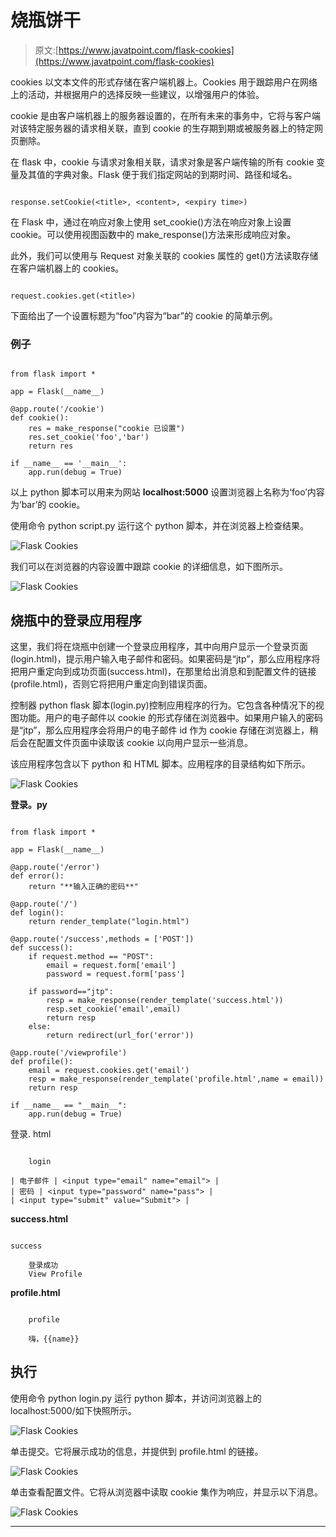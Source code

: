 # 烧瓶饼干

> 原文:[https://www.javatpoint.com/flask-cookies](https://www.javatpoint.com/flask-cookies)

cookies 以文本文件的形式存储在客户端机器上。Cookies 用于跟踪用户在网络上的活动，并根据用户的选择反映一些建议，以增强用户的体验。

cookie 是由客户端机器上的服务器设置的，在所有未来的事务中，它将与客户端对该特定服务器的请求相关联，直到 cookie 的生存期到期或被服务器上的特定网页删除。

在 flask 中，cookie 与请求对象相关联，请求对象是客户端传输的所有 cookie 变量及其值的字典对象。Flask 便于我们指定网站的到期时间、路径和域名。

```

response.setCookie(<title>, <content>, <expiry time>)

```

在 Flask 中，通过在响应对象上使用 set_cookie()方法在响应对象上设置 cookie。可以使用视图函数中的 make_response()方法来形成响应对象。

此外，我们可以使用与 Request 对象关联的 cookies 属性的 get()方法读取存储在客户端机器上的 cookies。

```

request.cookies.get(<title>)

```

下面给出了一个设置标题为“foo”内容为“bar”的 cookie 的简单示例。

### 例子

```

from flask import *

app = Flask(__name__)

@app.route('/cookie')
def cookie():
	res = make_response("cookie 已设置")
	res.set_cookie('foo','bar')
	return res

if __name__ == '__main__':
	app.run(debug = True)

```

以上 python 脚本可以用来为网站 **localhost:5000** 设置浏览器上名称为‘foo’内容为‘bar’的 cookie。

使用命令 python script.py 运行这个 python 脚本，并在浏览器上检查结果。

![Flask Cookies](../Images/2dfbd80b7eae35e28d25affb49857fc2.png)

我们可以在浏览器的内容设置中跟踪 cookie 的详细信息，如下图所示。

![Flask Cookies](../Images/789850bcee616fa1aa612476e6f0e9c0.png)

## 烧瓶中的登录应用程序

这里，我们将在烧瓶中创建一个登录应用程序，其中向用户显示一个登录页面(login.html)，提示用户输入电子邮件和密码。如果密码是“jtp”，那么应用程序将把用户重定向到成功页面(success.html)，在那里给出消息和到配置文件的链接(profile.html)，否则它将把用户重定向到错误页面。

控制器 python flask 脚本(login.py)控制应用程序的行为。它包含各种情况下的视图功能。用户的电子邮件以 cookie 的形式存储在浏览器中。如果用户输入的密码是“jtp”，那么应用程序会将用户的电子邮件 id 作为 cookie 存储在浏览器上，稍后会在配置文件页面中读取该 cookie 以向用户显示一些消息。

该应用程序包含以下 python 和 HTML 脚本。应用程序的目录结构如下所示。

![Flask Cookies](../Images/458c0788171a36b664c7adce682253b5.png)

**登录。py**

```

from flask import *

app = Flask(__name__)

@app.route('/error')
def error():
	return "**输入正确的密码**"

@app.route('/')
def login():
	return render_template("login.html")

@app.route('/success',methods = ['POST'])
def success():
	if request.method == "POST":
		email = request.form['email']
		password = request.form['pass']

	if password=="jtp":
		resp = make_response(render_template('success.html'))
		resp.set_cookie('email',email)
		return resp
	else:
		return redirect(url_for('error'))

@app.route('/viewprofile')
def profile():
	email = request.cookies.get('email')
	resp = make_response(render_template('profile.html',name = email))
	return resp

if __name__ == "__main__":
	app.run(debug = True)

```

登录. html

```

	login

| 电子邮件 | <input type="email" name="email"> |
| 密码 | <input type="password" name="pass"> |
| <input type="submit" value="Submit"> |

```

**success.html**

```

success

	登录成功
	View Profile

```

**profile.html**

```

	profile

	嗨，{{name}}

```

## 执行

使用命令 python login.py 运行 python 脚本，并访问浏览器上的 localhost:5000/如下快照所示。

![Flask Cookies](../Images/3766f30c4cc3a63a6cdd95d8971ababd.png)

单击提交。它将展示成功的信息，并提供到 profile.html 的链接。

![Flask Cookies](../Images/c2893591211a8deffaecdd46f6e957d3.png)

单击查看配置文件。它将从浏览器中读取 cookie 集作为响应，并显示以下消息。

![Flask Cookies](../Images/480edf923ede1f9f7cde9393b627f51e.png)

* * *